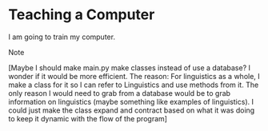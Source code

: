 # Teaching a Computer

I am going to train my computer.

> [!NOTE]
> [Maybe I should make main.py make classes instead of use a database? I wonder if it would be more efficient. The reason: For linguistics as a whole, I make a class for it so I can refer to Linguistics and use methods from it. The only reason I would need to grab from a database would be to grab information on linguistics (maybe something like examples of linguistics). I could just make the class expand and contract based on what it was doing to keep it dynamic with the flow of the program]